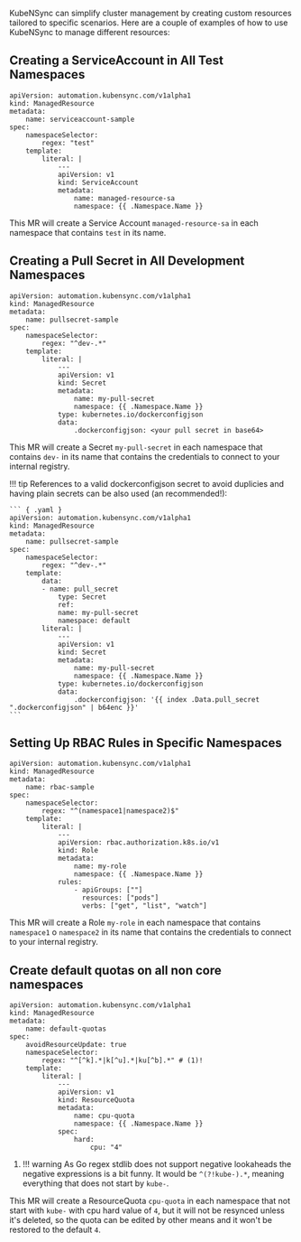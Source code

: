 KubeNSync can simplify cluster management by creating custom resources tailored to specific scenarios. Here are a couple of examples of how to use KubeNSync to manage different resources:

## Creating a ServiceAccount in All Test Namespaces
``` { .yaml }
apiVersion: automation.kubensync.com/v1alpha1
kind: ManagedResource
metadata:
    name: serviceaccount-sample
spec:
    namespaceSelector:
        regex: "test"
    template:
        literal: |
            ---
            apiVersion: v1
            kind: ServiceAccount
            metadata:
                name: managed-resource-sa
                namespace: {{ .Namespace.Name }}
```
This MR will create a Service Account `managed-resource-sa` in each namespace that contains `test` in its name.

## Creating a Pull Secret in All Development Namespaces
``` { .yaml }
apiVersion: automation.kubensync.com/v1alpha1
kind: ManagedResource
metadata:
    name: pullsecret-sample
spec:
    namespaceSelector:
        regex: "^dev-.*"
    template:
        literal: |
            ---
            apiVersion: v1
            kind: Secret
            metadata:
                name: my-pull-secret
                namespace: {{ .Namespace.Name }}
            type: kubernetes.io/dockerconfigjson
            data:
                .dockerconfigjson: <your pull secret in base64>
```
This MR will create a Secret `my-pull-secret` in each namespace that contains `dev-` in its name that contains the credentials to connect to your internal registry.

!!! tip
    References to a valid dockerconfigjson secret to avoid duplicies and having plain secrets can be also used (an recommended!):

    ``` { .yaml }
    apiVersion: automation.kubensync.com/v1alpha1
    kind: ManagedResource
    metadata:
        name: pullsecret-sample
    spec:
        namespaceSelector:
            regex: "^dev-.*"
        template:
            data:
            - name: pull_secret
                type: Secret
                ref:
                name: my-pull-secret
                namespace: default
            literal: |
                ---
                apiVersion: v1
                kind: Secret
                metadata:
                    name: my-pull-secret
                    namespace: {{ .Namespace.Name }}
                type: kubernetes.io/dockerconfigjson
                data:
                    .dockerconfigjson: '{{ index .Data.pull_secret ".dockerconfigjson" | b64enc }}'
    ```

## Setting Up RBAC Rules in Specific Namespaces
``` { .yaml }
apiVersion: automation.kubensync.com/v1alpha1
kind: ManagedResource
metadata:
    name: rbac-sample
spec:
    namespaceSelector:
        regex: "^(namespace1|namespace2)$"
    template:
        literal: |
            ---
            apiVersion: rbac.authorization.k8s.io/v1
            kind: Role
            metadata:
                name: my-role
                namespace: {{ .Namespace.Name }}
            rules:
                - apiGroups: [""]
                  resources: ["pods"]
                  verbs: ["get", "list", "watch"]
```
This MR will create a Role `my-role` in each namespace that contains `namespace1` o `namespace2` in its name that contains the credentials to connect to your internal registry.

## Create default quotas on all non core namespaces
``` { .yaml }
apiVersion: automation.kubensync.com/v1alpha1
kind: ManagedResource
metadata:
    name: default-quotas
spec:
    avoidResourceUpdate: true
    namespaceSelector:
        regex: "^[^k].*|k[^u].*|ku[^b].*" # (1)!
    template:
        literal: |
            ---
            apiVersion: v1
            kind: ResourceQuota
            metadata:
                name: cpu-quota
                namespace: {{ .Namespace.Name }}
            spec:
                hard:
                    cpu: "4"
```

1.  !!! warning
    As Go regex stdlib does not support negative lookaheads the negative expressions is a bit funny. It would be `^(?!kube-).*`, meaning everything that does not start by `kube-`.
    
This MR will create a ResourceQuota `cpu-quota` in each namespace that not start with `kube-` with cpu hard value of `4`, but it will not be resynced unless it's deleted, so the quota can be edited by other means and it won't be restored to the default `4`. 

